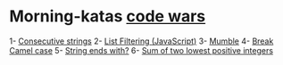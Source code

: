 # Morning-katas [code wars](https://www.codewars.com/dashboard)

1- [Consecutive strings](https://www.codewars.com/kata/56a5d994ac971f1ac500003e)
2- [List Filtering (JavaScript)](https://www.codewars.com/kata/reviews/5411f7ec17dc0b7b7e000231/groups/5411f7eed436bd316b000d18)
3- [Mumble](https://www.codewars.com/kata/5667e8f4e3f572a8f2000039/forks/javascript)
4- [Break Camel case](https://www.codewars.com/kata/5208f99aee097e6552000148/solutions/javascript/me/best_practice)
5- [String ends with?](https://www.codewars.com/kata/51f2d1cafc9c0f745c00037d/solutions/javascript/me/best_practice)
6- [Sum of two lowest positive integers](https://www.codewars.com/kata/558fc85d8fd1938afb000014/solutions/javascript)

